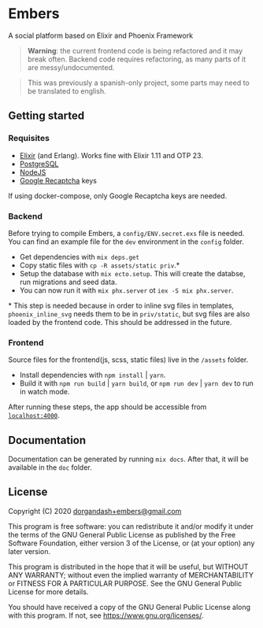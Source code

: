 # Embers

A social platform based on Elixir and Phoenix Framework

> **Warning**: the current frontend code is being refactored and it may break
> often. Backend code requires refactoring, as many parts of it are
> messy/undocumented.

> This was previously a spanish-only project, some parts may need to be
> translated to english.

## Getting started

### Requisites

- [Elixir](https://elixir-lang.org/) (and Erlang). Works fine with Elixir 1.11
  and OTP 23.
- [PostgreSQL](https://www.postgresql.org/)
- [NodeJS](https://nodejs.org)
- [Google Recaptcha](https://developers.google.com/recaptcha/) keys

If using docker-compose, only Google Recaptcha keys are needed.

### Backend

Before trying to compile Embers, a `config/ENV.secret.exs` file is needed. You
can find an example file for the `dev` environment in the `config` folder.

- Get dependencies with `mix deps.get`
- Copy static files with `cp -R assets/static priv`.\*
- Setup the database with `mix ecto.setup`. This will create the databse, run
  migrations and seed data.
- You can now run it with `mix phx.server` ot `iex -S mix phx.server`.

\* This step is needed because in order to inline svg files in templates,
`phoenix_inline_svg` needs them to be in `priv/static`, but svg files are also
loaded by the frontend code. This should be addressed in the future.

### Frontend

Source files for the frontend(js, scss, static files) live in the `/assets`
folder.

- Install dependencies with `npm install` | `yarn`.
- Build it with `npm run build` | `yarn build`, or `npm run dev` | `yarn dev` to
  run in watch mode.

After running these steps, the app should be accessible from
[`localhost:4000`](http://localhost:4000).

## Documentation

Documentation can be generated by running `mix docs`. After that, it will be available in the `doc` folder.

## License

Copyright (C) 2020 dorgandash+embers@gmail.com

This program is free software: you can redistribute it and/or modify
it under the terms of the GNU General Public License as published by
the Free Software Foundation, either version 3 of the License, or
(at your option) any later version.

This program is distributed in the hope that it will be useful,
but WITHOUT ANY WARRANTY; without even the implied warranty of
MERCHANTABILITY or FITNESS FOR A PARTICULAR PURPOSE. See the
GNU General Public License for more details.

You should have received a copy of the GNU General Public License
along with this program. If not, see <https://www.gnu.org/licenses/>.
